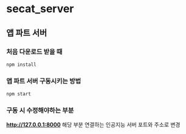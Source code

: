 # secat_server

## 앱 파트 서버
### 처음 다운로드 받을 때
```
npm install
```
### 앱 파트 서버 구동시키는 방법
```
npm start
```
### 구동 시 수정해야하는 부분
**http://127.0.0.1:8000** 해당 부분 연결하는 인공지능 서버 포트와 주소로 변경
